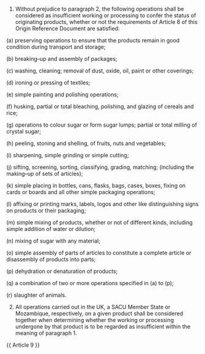 1. Without prejudice to paragraph 2, the following operations shall be considered as insufficient working or processing to confer the status of originating products, whether or not the requirements of Article 8 of this Origin Reference Document are satisfied:

(a) preserving operations to ensure that the products remain in good condition during transport and storage;

(b) breaking–up and assembly of packages;

(c) washing, cleaning; removal of dust, oxide, oil, paint or other coverings;

(d) ironing or pressing of textiles;

(e) simple painting and polishing operations;

(f) husking, partial or total bleaching, polishing, and glazing of cereals and rice;

(g) operations to colour sugar or form sugar lumps; partial or total milling of crystal sugar;

(h) peeling, stoning and shelling, of fruits, nuts and vegetables;

(i) sharpening, simple grinding or simple cutting;

(j) sifting, screening, sorting, classifying, grading, matching; (including the making–up of sets of articles);

(k) simple placing in bottles, cans, flasks, bags, cases, boxes, fixing on cards or boards and all other simple packaging operations;

(l) affixing or printing marks, labels, logos and other like distinguishing signs on products or their packaging;

(m) simple mixing of products, whether or not of different kinds, including simple addition of water or dilution;

(n) mixing of sugar with any material;

(o) simple assembly of parts of articles to constitute a complete article or disassembly of products into parts;

(p) dehydration or denaturation of products;

(q) a combination of two or more operations specified in (a) to (p);

(r) slaughter of animals.

2. All operations carried out in the UK, a SACU Member State or Mozambique, respectively, on a given product shall be considered together when determining whether the working or processing undergone by that product is to be regarded as insufficient within the meaning of paragraph 1.

{{ Article 9 }}
